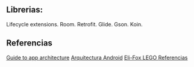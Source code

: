 
## Librerias: ##

Lifecycle extensions.
Room.
Retrofit.
Glide.
Gson.
Koin.


## Referencias ##

[Guide to app architecture](https://developer.android.com/jetpack/guide)
[Arquitectura Android](https://github.com/Eli-Fox/LEGO-Catalog)
[Eli-Fox LEGO ](https://proandroiddev.com/android-architecture-starring-kotlin-coroutines-jetpack-mvvm-room-paging-retrofit-and-dagger-7749b2bae5f7)
[Referencias](https://discover.hubpages.com/technology/Working-With-Android-JetPack-Paging-Library)


